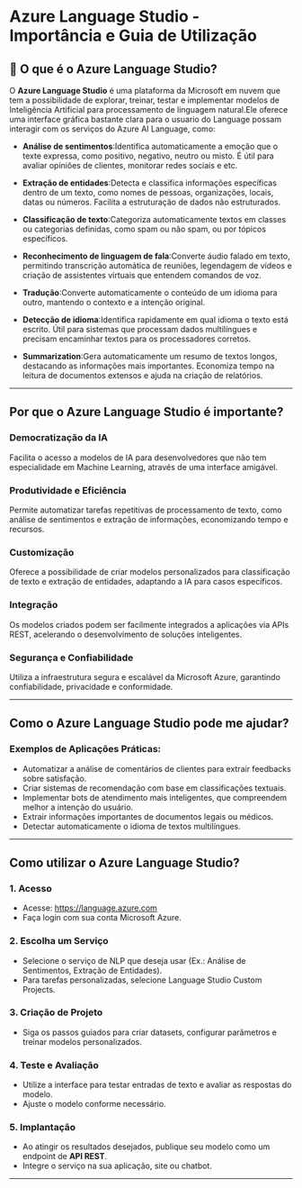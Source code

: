 # Azure Language Studio - Importância e Guia de Utilização

## 📌 O que é o Azure Language Studio?
O **Azure Language Studio** é uma plataforma da Microsoft em nuvem que tem a possibilidade de explorar, treinar, testar e implementar modelos de Inteligência Artificial  para processamento de linguagem natural.Ele oferece uma interface gráfica bastante clara para o usuario do Language possam interagir com os serviços do Azure AI Language, como:

- **Análise de sentimentos**:Identifica automaticamente a emoção que o texte expressa, como positivo, negativo, neutro ou misto. É útil para avaliar opiniões de clientes, monitorar redes sociais e etc.

- **Extração de entidades**:Detecta e classifica informações específicas dentro de um texto, como nomes de pessoas, organizações, locais, datas ou números. Facilita a estruturação de dados não estruturados.

- **Classificação de texto**:Categoriza automaticamente textos em classes ou categorias definidas, como spam ou não spam, ou por tópicos específicos.

- **Reconhecimento de linguagem de fala**:Converte áudio falado em texto, permitindo transcrição automática de reuniões, legendagem de vídeos e criação de assistentes virtuais que entendem comandos de voz.

- **Tradução**:Converte automaticamente o conteúdo de um idioma para outro, mantendo o contexto e a intenção original.

- **Detecção de idioma**:Identifica rapidamente em qual idioma o texto está escrito. Útil para sistemas que processam dados multilíngues e precisam encaminhar textos para os processadores corretos.

- **Summarization**:Gera automaticamente um resumo de textos longos, destacando as informações mais importantes. Economiza tempo na leitura de documentos extensos e ajuda na criação de relatórios.


---

##  Por que o Azure Language Studio é importante?

###  Democratização da IA
Facilita o acesso a modelos de IA para desenvolvedores que não tem especialidade em Machine Learning, através de uma interface amigável.

###  Produtividade e Eficiência
Permite automatizar tarefas repetitivas de processamento de texto, como análise de sentimentos e extração de informações, economizando tempo e recursos.

###  Customização
Oferece a possibilidade de criar modelos personalizados para classificação de texto e extração de entidades, adaptando a IA para casos específicos.

###  Integração
Os modelos criados podem ser facilmente integrados a aplicações via APIs REST, acelerando o desenvolvimento de soluções inteligentes.

###  Segurança e Confiabilidade
Utiliza a infraestrutura segura e escalável da Microsoft Azure, garantindo confiabilidade, privacidade e conformidade.

---

##  Como o Azure Language Studio pode me ajudar?

###  Exemplos de Aplicações Práticas:
- Automatizar a análise de comentários de clientes para extrair feedbacks sobre satisfação.
- Criar sistemas de recomendação com base em classificações textuais.
- Implementar bots de atendimento mais inteligentes, que compreendem melhor a intenção do usuário.
- Extrair informações importantes de documentos legais ou médicos.
- Detectar automaticamente o idioma de textos multilíngues.

---

##  Como utilizar o Azure Language Studio?

### 1. Acesso
- Acesse: https://language.azure.com
- Faça login com sua conta Microsoft Azure.

### 2. Escolha um Serviço
- Selecione o serviço de NLP que deseja usar (Ex.: Análise de Sentimentos, Extração de Entidades).
- Para tarefas personalizadas, selecione Language Studio Custom Projects.

### 3. Criação de Projeto
- Siga os passos guiados para criar datasets, configurar parâmetros e treinar modelos personalizados.

### 4. Teste e Avaliação
- Utilize a interface para testar entradas de texto e avaliar as respostas do modelo.
- Ajuste o modelo conforme necessário.

### 5. Implantação
- Ao atingir os resultados desejados, publique seu modelo como um endpoint de **API REST**.
- Integre o serviço na sua aplicação, site ou chatbot.

---
